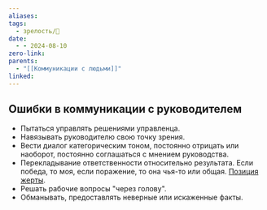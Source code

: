```yaml
---
aliases: 
tags:
  - зрелость/🌱
date:
  - - 2024-08-10
zero-link: 
parents:
  - "[[Коммуникации с людьми]]"
linked:
---
```

## Ошибки в коммуникации с руководителем
- Пытаться управлять решениями управленца.
- Навязывать руководителю свою точку зрения.
- Вести диалог категорическим тоном, постоянно отрицать или наоборот, постоянно соглашаться с мнением руководства.
- Перекладывание ответственности относительно результата. Если победа, то моя, если поражение, то она чья-то или общая. [Позиция жерты](Позиция%20жерты.md).
- Решать рабочие вопросы "через голову".
- Обманывать, предоставлять неверные или искаженные факты.